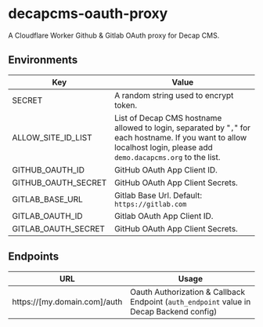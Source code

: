 # decapcms-oauth-proxy

A Cloudflare Worker Github & Gitlab OAuth proxy for Decap CMS.

## Environments

| Key                 | Value                                                                                                                                                                |
| ------------------- | -------------------------------------------------------------------------------------------------------------------------------------------------------------------- |
| SECRET              | A random string used to encrypt token.                                                                                                                               |
| ALLOW_SITE_ID_LIST  | List of Decap CMS hostname allowed to login, separated by "`,`" for each hostname. If you want to allow localhost login, please add `demo.dacapcms.org` to the list. |
| GITHUB_OAUTH_ID     | GitHub OAuth App Client ID.                                                                                                                                          |
| GITHUB_OAUTH_SECRET | GitHub OAuth App Client Secrets.                                                                                                                                     |
| GITLAB_BASE_URL     | Gitlab Base Url. Default: `https://gitlab.com`                                                                                                                       |
| GITLAB_OAUTH_ID     | Gitlab OAuth App Client ID.                                                                                                                                          |
| GITLAB_OAUTH_SECRET | GitHub OAuth App Client Secrets.                                                                                                                                     |

## Endpoints

| URL                          | Usage                                                                                   |
| ---------------------------- | --------------------------------------------------------------------------------------- |
| https://[my.domain.com]/auth | Oauth Authorization & Callback Endpoint (`auth_endpoint` value in Decap Backend config) |

